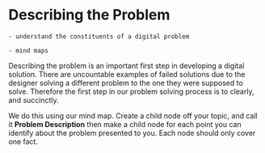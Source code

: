 # Describing the Problem
```{admonition} Students will:
- understand the constituents of a digital problem
```

```{admonition} Tools used: 
- mind maps
```

Describing the problem is an important first step in developing a digital solution. There are uncountable examples of failed solutions due to the designer solving a different problem to the one they were supposed to solve. Therefore the first step in our problem solving process is to clearly, and succinctly.

We do this using our mind map. Create a child node off your topic, and call it **Problem Description** then make a child node for each point you can identify about the problem presented to you. Each node should only cover one fact.